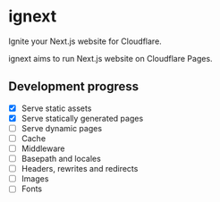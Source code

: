 # ignext

Ignite your Next.js website for Cloudflare.

ignext aims to run Next.js website on Cloudflare Pages. 

## Development progress

- [x] Serve static assets
- [x] Serve statically generated pages
- [ ] Serve dynamic pages
- [ ] Cache
- [ ] Middleware
- [ ] Basepath and locales
- [ ] Headers, rewrites and redirects
- [ ] Images
- [ ] Fonts